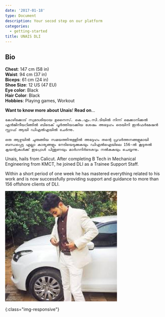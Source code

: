 ```yaml
---
date: '2017-01-18'
type: Document
description: Your secod step on our platform
categories:
  - getting-started
title: UNAIS DLI
---
```


Bio
----------

**Chest**: 147 cm (58 in)  
**Waist**: 94 cm (37 in)  
**Biceps**: 61 cm (24 in)  
**Shoe Size**: 12 US (47 EU)  
**Eye color**: Black  
**Hair Color**: Black  
**Hobbies**: Playing games, Workout

**Want to know more about Unais**! **Read on**...

~~~~~~~~~~~~~~~~~~~~~~~~~~~~~~~~~~~~~~~~~~~~~~~~~~~~~~~~~~~~~~~~~~~~~~~~~~~~~~~~
കോഴിക്കോട് സ്വദേശിയായ ഉനൈസ്. കെ.എം.സി.ടിയിൽ നിന്ന് മെക്കാനിക്കൽ എൻജിനീയറിങ്ങിൽ ബിടെക് പൂർത്തിയാക്കിയ ശേഷം അദ്ദേഹം ട്രെയിനി ഇൻഫർമേഷൻ സ്റ്റാഫ് ആയി ഡിഎൽഎയിൽ ചേർന്നു.

ഒരു ആഴ്ചയിൽ ചുരുങ്ങിയ സമയത്തിനുള്ളിൽ അദ്ദേഹം തന്റെ പ്രവർത്തനങ്ങളുമായി ബന്ധപ്പെട്ട എല്ലാ കാര്യങ്ങളും നേടിയെടുക്കുകയും ഡിഎൽഐയിലെ 156-ൽ കൂടുതൽ ക്ലയന്റുകൾക്ക് ഇപ്പോൾ പിന്തുണയും മാർഗനിർദേശവും നൽകുകയും ചെയ്യുന്നു.
~~~~~~~~~~~~~~~~~~~~~~~~~~~~~~~~~~~~~~~~~~~~~~~~~~~~~~~~~~~~~~~~~~~~~~~~~~~~~~~~

Unais, hails from Calicut. After completing B Tech in Mechanical Engineering
from KMCT, he joined DLI as a Trainee Support Staff.  
  
Within a short period of one week he has mastered everything related to his work
and is now successfully providing support and guidance to more than 156 offshore
clients of DLI.

![image-title-here](/images/unais.jpg)

{:class="img-responsive"}
